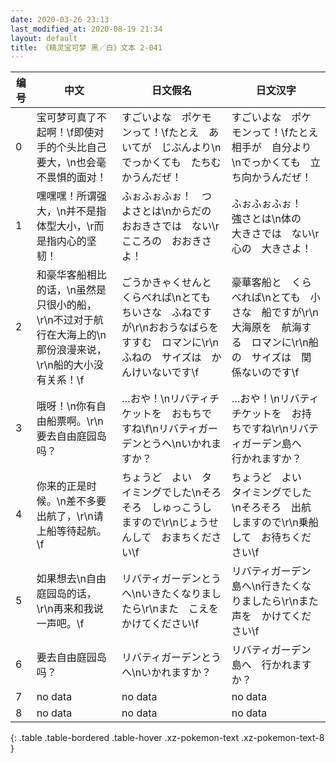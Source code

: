 ```yaml
---
date: 2020-03-26 23:13
last_modified_at: 2020-08-19 21:34
layout: default
title: 《精灵宝可梦 黑／白》文本 2-041
---
```

| 编号 | 中文 | 日文假名 | 日文汉字 |
| ---- | ---- | ---- | --- |
| 0 | 宝可梦可真了不起啊！\f即使对手的个头比自己要大，\n也会毫不畏惧的面对！ | すごいよな　ポケモンって！\fたとえ　あいてが　じぶんより\nでっかくても　たちむかうんだぜ！ | すごいよな　ポケモンって！\fたとえ　相手が　自分より\nでっかくても　立ち向かうんだぜ！ |
| 1 | 嘿嘿嘿！所谓强大，\n并不是指体型大小，\r而是指内心的坚韧！ | ふぉふぉふぉ！　つよさとは\nからだの　おおきさでは　ない\rこころの　おおきさよ！ | ふぉふぉふぉ！　強さとは\n体の　大きさでは　ない\r心の　大きさよ！ |
| 2 | 和豪华客船相比的话，\n虽然是只很小的船，\r\n不过对于航行在大海上的\n那份浪漫来说，\r\n船的大小没有关系！\f | ごうかきゃくせんと　くらべれば\nとても　ちいさな　ふねですが\r\nおおうなばらを　すすむ　ロマンに\r\nふねの　サイズは　かんけいないです\f | 豪華客船と　くらべれば\nとても　小さな　船ですが\r\n大海原を　航海する　ロマンに\r\n船の　サイズは　関係ないのです\f |
| 3 | 哦呀！\n你有自由船票啊。\r\n要去自由庭园岛吗？ | …おや！\nリバティチケットを　おもちですね\f\nリバティガーデンとうへ\nいかれますか？ | …おや！\nリバティチケットを　お持ちですね\r\nリバティガーデン島へ　行かれますか？ |
| 4 | 你来的正是时候。\n差不多要出航了，\r\n请上船等待起航。\f | ちょうど　よい　タイミングでした\nそろそろ　しゅっこうしますので\r\nじょうせんして　おまちください\f | ちょうど　よい　タイミングでした\nそろそろ　出航しますので\r\n乗船して　お待ちください\f |
| 5 | 如果想去\n自由庭园岛的话，\r\n再来和我说一声吧。\f | リバティガーデンとうへ\nいきたくなりましたら\r\nまた　こえを　かけてください\f | リバティガーデン島へ\n行きたくなりましたら\r\nまた　声を　かけてください\f |
| 6 | 要去自由庭园岛吗？ | リバティガーデンとうへ\nいかれますか？ | リバティガーデン島へ　行かれますか？ |
| 7 | no data | no data | no data |
| 8 | no data | no data | no data |
{: .table .table-bordered .table-hover .xz-pokemon-text .xz-pokemon-text-8 }